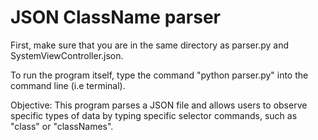 # JSON ClassName parser

First, make sure that you are in the same directory as parser.py and SystemViewController.json. 

To run the program itself, type the command "python parser.py" into the command line (i.e terminal). 

Objective: This program parses a JSON file and allows users to observe specific types of data by typing specific selector commands, such as "class" or "classNames".
